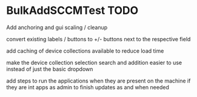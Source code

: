 # BulkAddSCCMTest TODO

Add anchoring and gui scaling / cleanup 

convert existing labels / buttons to +/- buttons next to the respective field 

add caching of device collections available to reduce load time

make the device collection selection search and addition easier to use instead of just the basic dropdown

add steps to run the applications when they are present on the machine if they are int apps as admin to finish updates as and when needed

